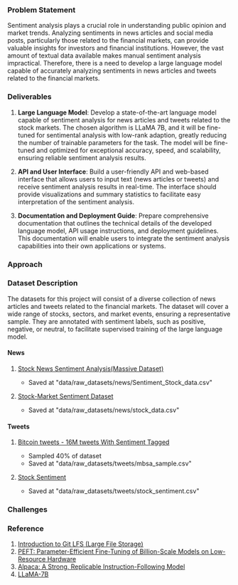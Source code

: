 ### Problem Statement

Sentiment analysis plays a crucial role in understanding public opinion and market trends. Analyzing sentiments in news articles and social media posts, particularly those related to the financial markets, can provide valuable insights for investors and financial institutions. However, the vast amount of textual data available makes manual sentiment analysis impractical. Therefore, there is a need to develop a large language model capable of accurately analyzing sentiments in news articles and tweets related to the financial markets.

### Deliverables

1. **Large Language Model**: Develop a state-of-the-art language model capable of sentiment analysis for news articles and tweets related to the stock markets. The chosen algorithm is LLaMA 7B, and it will be fine-tuned for sentimental analysis with low-rank adaption, greatly reducing the number of trainable parameters for the task. The model will be fine-tuned and optimized for exceptional accuracy, speed, and scalability, ensuring reliable sentiment analysis results.

2. **API and User Interface**: Build a user-friendly API and web-based interface that allows users to input text (news articles or tweets) and receive sentiment analysis results in real-time. The interface should provide visualizations and summary statistics to facilitate easy interpretation of the sentiment analysis.

3. **Documentation and Deployment Guide**: Prepare comprehensive documentation that outlines the technical details of the developed language model, API usage instructions, and deployment guidelines. This documentation will enable users to integrate the sentiment analysis capabilities into their own applications or systems.

### Approach

### Dataset Description

The datasets for this project will consist of a diverse collection of news articles and tweets related to the financial markets. The dataset will cover a wide range of stocks, sectors, and market events, ensuring a representative sample. They are annotated with sentiment labels, such as positive, negative, or neutral, to facilitate supervised training of the large language model.

#### News

1. [Stock News Sentiment Analysis(Massive Dataset)](https://www.kaggle.com/datasets/avisheksood/stock-news-sentiment-analysismassive-dataset)
    - Saved at "data/raw_datasets/news/Sentiment_Stock_data.csv"

2. [Stock-Market Sentiment Dataset](https://www.kaggle.com/datasets/yash612/stockmarket-sentiment-dataset)
    - Saved at "data/raw_datasets/news/stock_data.csv"

#### Tweets

1. [Bitcoin tweets - 16M tweets With Sentiment Tagged](https://www.kaggle.com/datasets/gauravduttakiit/bitcoin-tweets-16m-tweets-with-sentiment-tagged)
    - Sampled 40% of dataset
    - Saved at "data/raw_datasets/tweets/mbsa_sample.csv"

2. [Stock Sentiment](https://www.kaggle.com/datasets/purvitsharma/stock-sentiment)
    - Saved at "data/raw_datasets/tweets/stock_sentiment.csv"

### Challenges

### Reference

1. [Introduction to Git LFS (Large File Storage)](https://www.youtube.com/watch?v=xPFLAAhuGy0&ab_channel=DanGitschooldude)
2. [PEFT: Parameter-Efficient Fine-Tuning of Billion-Scale Models on Low-Resource Hardware](https://huggingface.co/blog/peft)
3. [Alpaca: A Strong, Replicable Instruction-Following Model](https://crfm.stanford.edu/2023/03/13/alpaca.html)
4. [LLaMA-7B](https://huggingface.co/decapoda-research/llama-7b-hf)